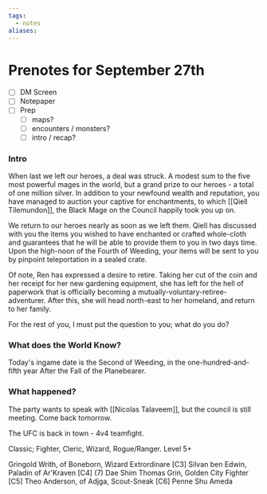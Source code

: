 ```yaml
---
tags:
  - notes
aliases:
---
```


# Prenotes for September 27th
- [ ] DM Screen
- [ ] Notepaper
- [ ] Prep
	- [ ] maps?
	- [ ] encounters / monsters?
	- [ ] intro / recap?

### Intro

When last we left our heroes, a deal was struck. A modest sum to the five most powerful mages in the world, but a grand prize to our heroes - a total of one million silver. In addition to your newfound wealth and reputation, you have managed to auction your captive for enchantments, to which [[Qiell Tilemundon]], the Black Mage on the Council happily took you up on.

We return to our heroes nearly as soon as we left them. Qiell has discussed with you the items you wished to have enchanted or crafted whole-cloth and guarantees that he will be able to provide them to you in two days time. Upon the high-noon of the Fourth of Weeding, your items will be sent to you by pinpoint teleportation in a sealed crate. 

Of note, Ren has expressed a desire to retire. Taking her cut of the coin and her receipt for her new gardening equipment, she has left for the hell of paperwork that is officially becoming a mutually-voluntary-retiree-adventurer. After this, she will head north-east to her homeland, and return to her family.

For the rest of you, I must put the question to you; what do you do?

### What does the World Know?

Today's ingame date is the Second of Weeding, in the one-hundred-and-fifth year After the Fall of the Planebearer. 

### What happened?

The party wants to speak with [[Nicolas Talaveem]], but the council is still meeting. Come back tomorrow.

The UFC is back in town - 4v4 teamfight.

Classic; Fighter, Cleric, Wizard, Rogue/Ranger. Level 5+

Gringold 
Writh, of Boneborn, Wizard Extrordinare [C3] 
Silvan ben Edwin, Paladin of Ar'Kraven [C4] (7)
Dae Shim 
Thomas Grin, Golden City Fighter [C5] 
Theo Anderson, of Adjga, Scout-Sneak [C6] 
Penne 
Shu Ameda 

